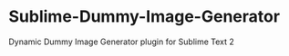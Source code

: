 Sublime-Dummy-Image-Generator
=============================

Dynamic Dummy Image Generator plugin for Sublime Text 2